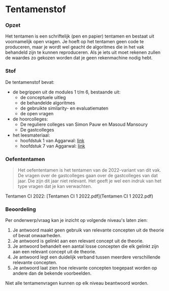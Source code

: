# Tentamenstof

### Opzet

Het tentamen is een schriftelijk (pen en papier) tentamen en bestaat uit voornamelijk open vragen. Je hoeft op het tentamen geen code te produceren, maar je wordt wel geacht de algoritmes die in het vak behandeld zijn te kunnen reproduceren. Als je iets uit moet rekenen zullen de waardes zo gekozen worden dat je geen rekenmachine nodig hebt.

### Stof

De tentamenstof bevat:

- de begrippen uit de modules 1 t/m 6, bestaande uit:
    - de conceptuele uitleg
    - de behandelde algoritmes
    - de gebruikte similarity- en evaluatiematen
    - de open vragen
- de hoorcolleges:
    - De reguliere colleges van Simon Pauw en Masoud Mansoury
    - De gastcolleges
- het leesmateriaal:
    - hoofdstuk 1 van Aggarwal: [link](/reading/guide-aggarwal-c1)
    - hoofdstuk 7 van Aggarwal: [link](/reading/guide-aggarwal-c7)

### Oefententamen

> Het oefententamen is het tentamen van de 2022-variant van dit vak. De vragen over de gastcolleges gaan over de gastcolleges van dat jaar. Die zijn dit jaar niet relevant. Het geeft je wel een indruk van het type vragen dat je kan verwachten.

Tentamen CI 2022: [Tentamen CI 1 2022.pdf](Tentamen CI 1 2022.pdf)

### Beoordeling

Per onderwerp/vraag kan je inzicht op volgende niveau's laten zien:

1. Je antwoord maakt geen gebruik van relevante concepten uit de theorie of bevat onwaarheden.
2. Je antwoord is gelinkt aan een relevant concept uit de theorie.
3. Je antwoord behandelt een aantal losse concepten die elk gelinkt zijn aan een relevant concept uit de theorie.
4. Je antwoord legt een duidelijk verband tussen meerdere verschillende relevante concepten.
5. Je antwoord laat zien hoe relevante concepten toegepast worden op andere dan de bekende voorbeelden.

Niet alle tentamenvragen kunnen op elk niveau beantwoord worden.

